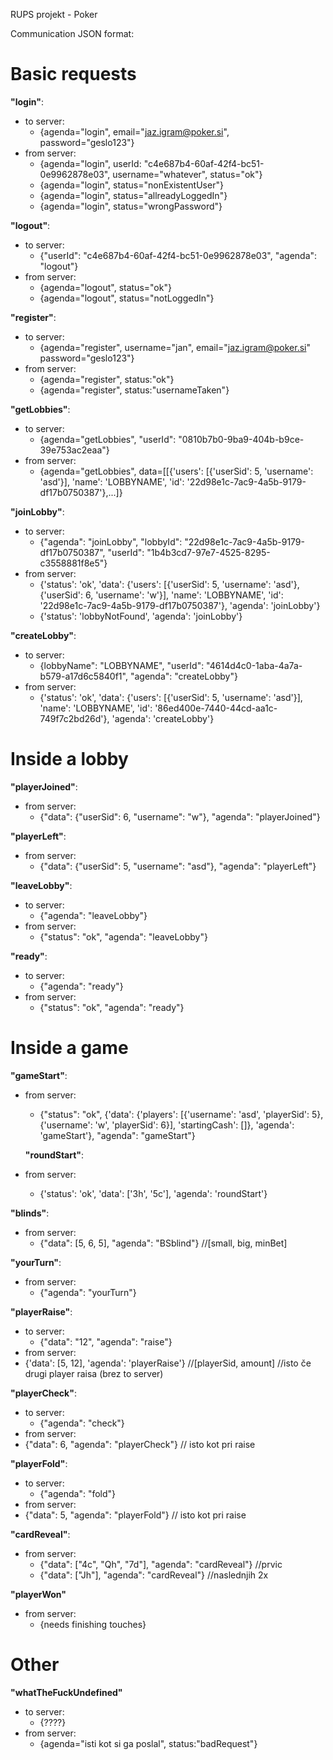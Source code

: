 RUPS projekt - Poker

Communication JSON format:

# Basic requests #

**"login"**:
- to server:  
  - {agenda="login", email="jaz.igram@poker.si", password="geslo123"}  
- from server:
  - {agenda="login", userId: "c4e687b4-60af-42f4-bc51-0e9962878e03", username="whatever", status="ok"}  
  - {agenda="login", status="nonExistentUser"}  
  - {agenda="login", status="allreadyLoggedIn"}  
  - {agenda="login", status="wrongPassword"}  

**"logout"**:
- to server:  
  - {"userId": "c4e687b4-60af-42f4-bc51-0e9962878e03", "agenda": "logout"}  
- from server:
  - {agenda="logout", status="ok"}
  - {agenda="logout", status="notLoggedIn"}  

**"register"**:
- to server:
  - {agenda="register", username="jan", email="jaz.igram@poker.si" password="geslo123"}  
- from server:  
  - {agenda="register", status:"ok"}  
  - {agenda="register", status:"usernameTaken"}  
  
**"getLobbies"**:
- to server:  
  - {agenda="getLobbies", "userId": "0810b7b0-9ba9-404b-b9ce-39e753ac2eaa"}  
- from server:	
  - {agenda="getLobbies", data=[[{'users': [{'userSid': 5, 'username': 'asd'}], 'name': 'LOBBYNAME', 'id': '22d98e1c-7ac9-4a5b-9179-df17b0750387'},...]}  

**"joinLobby"**:
- to server:  
  - {"agenda": "joinLobby", "lobbyId": "22d98e1c-7ac9-4a5b-9179-df17b0750387", "userId": "1b4b3cd7-97e7-4525-8295-c3558881f8e5"}  
- from server:	
  - {'status': 'ok', 'data': {'users': [{'userSid': 5, 'username': 'asd'}, {'userSid': 6, 'username': 'w'}], 'name': 'LOBBYNAME', 'id': '22d98e1c-7ac9-4a5b-9179-df17b0750387'}, 'agenda': 'joinLobby'}
  - {'status': 'lobbyNotFound', 'agenda': 'joinLobby'}  
  
**"createLobby"**:
- to server:  
  - {lobbyName": "LOBBYNAME", "userId": "4614d4c0-1aba-4a7a-b579-a17d6c5840f1", "agenda": "createLobby"}  
- from server:	
  - {'status': 'ok', 'data': {'users': [{'userSid': 5, 'username': 'asd'}], 'name': 'LOBBYNAME', 'id': '86ed400e-7440-44cd-aa1c-749f7c2bd26d'}, 'agenda': 'createLobby'}
  
 # Inside a lobby #

**"playerJoined"**:
- from server:	
  - {"data": {"userSid": 6, "username": "w"}, "agenda": "playerJoined"}

**"playerLeft"**:
- from server:	
  - {"data": {"userSid": 5, "username": "asd"}, "agenda": "playerLeft"}  

**"leaveLobby"**:
- to server:	
  - {"agenda": "leaveLobby"}
- from server:	
  - {"status": "ok", "agenda": "leaveLobby"}

**"ready"**:
- to server:	
  - {"agenda": "ready"}
- from server:	
  - {"status": "ok", "agenda": "ready"}
  
 # Inside a game #

**"gameStart"**:
- from server:  
  - {"status": "ok", {'data': {'players': [{'username': 'asd', 'playerSid': 5}, {'username': 'w', 'playerSid': 6}], 'startingCash': []}, 'agenda': 'gameStart'}, "agenda": "gameStart"}  
  
  **"roundStart"**:
- from server:  
  - {'status': 'ok', 'data': ['3h', '5c'], 'agenda': 'roundStart'}  

 **"blinds"**:
- from server:	
  - {"data": [5, 6, 5], "agenda": "BSblind"}  //[small, big, minBet]  

 **"yourTurn"**:
- from server:	
  - {"agenda": "yourTurn"}  

 **"playerRaise"**:
- to server:	
  - {"data": "12", "agenda": "raise"}
 - from server:  
  - {'data': [5, 12], 'agenda': 'playerRaise'} //[playerSid, amount] //isto če drugi player raisa (brez to server)
 
  **"playerCheck"**:
- to server:	
  - {"agenda": "check"}
 - from server:  
  - {"data": 6, "agenda": "playerCheck"}  // isto kot pri raise

  **"playerFold"**:
- to server:	
  - {"agenda": "fold"}
 - from server:  
  - {"data": 5, "agenda": "playerFold"}  // isto kot pri raise

**"cardReveal"**:
- from server:	
  - {"data": ["4c", "Qh", "7d"], "agenda": "cardReveal"}  //prvic
  - {"data": ["Jh"], "agenda": "cardReveal"} //naslednjih 2x

**"playerWon"**
- from server:
  - {needs finishing touches}

# Other # 
 
**"whatTheFuckUndefined"**
- to server:  
  - {????}
- from server:  
  - {agenda="isti kot si ga poslal", status:"badRequest"}

